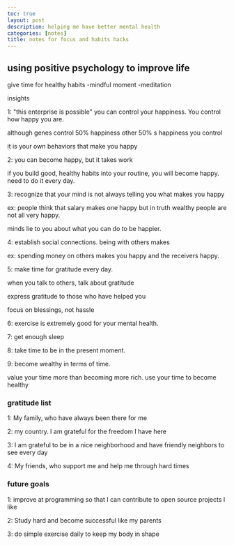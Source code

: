 ```yaml
---
toc: true
layout: post
description: helping me have better mental health
categories: [notes]
title: notes for focus and habits hacks
---
```


## using positive psychology to improve life


give time for healthy habits
-mindful moment
-meditation

insights


1: "this enterprise is possible" you can control your
happiness. You control how happy you are.


although genes control 50% happiness other 50% s happiness you control


it is your own behaviors that make you happy

2: you can become happy, but it takes work


if you build good, healthy habits into your routine, you will become happy. need to do it every day.


3: recognize that your mind is not always telling you what makes you happy


ex: people think that salary makes one happy but in truth wealthy people are not all very happy.


minds lie to you about what you can do to be happier.


4: establish social connections. being with others makes 


ex: spending money on others makes you happy and the receivers happy.


5: make time for gratitude every day.


when you talk to others, talk about gratitude


express gratitude to those who have helped you


focus on blessings, not hassle


6: exercise is extremely good for your mental health.


7: get enough sleep


8: take time to be in the present moment. 


9: become wealthy in terms of time. 


value your time more than becoming more rich. use your time to 
become healthy

### gratitude list

1: My family, who have always been there for me


2: my country. I am grateful for the freedom I have here


3: I am grateful to be in a nice neighborhood and have friendly neighbors to see every day


4: My friends, who support me and help me through hard times


### future goals


1: improve at programming so that I can contribute to open source projects I like


2: Study hard and become successful like my parents


3: do simple exercise daily to keep my body in shape